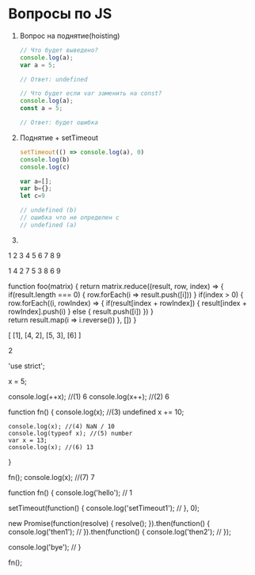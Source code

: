 # Вопросы по JS


1. Вопрос на поднятие(hoisting)
    ```js
    // Что будет выведено?
    console.log(a);
    var a = 5;
    
    // Ответ: undefined
    ```
    ```js
    // Что будет если var заменить на const?
    console.log(a);
    const a = 5;
    
    // Ответ: будет ошибка
    ```

4. Поднятие + setTimeout
    ```js
    setTimeout(() => console.log(a), 0)
    console.log(b)
    console.log(c)
    
    var a=[];
    var b={};
    let c=9
    
    // undefined (b)
    // ошибка что не определен c
    // undefined (a)
    ```


1. 

 1 2 3
 4 5 6
 7 8 9

 1
 4 2
 7 5 3
 8 6
 9
 
function foo(matrix) {
	return matrix.reduce((result, row, index) => {
  	if(result.length === 0) {
    	row.forEach(i => result.push([i]))
    } 
    if(index > 0) {
    	row.forEach((i, rowIndex) => {
      	if(result[index + rowIndex]) {
        	result[index + rowIndex].push(i)
				} else {
        	result.push([i])
			})
    }    
    return result.map(i => i.reverse())
	}, [])
} 

[
[1],
[4, 2], 
[5, 3],
[6]
]

2





'use strict';

x = 5;

console.log(++x); //(1) 6
console.log(x++); //(2) 6

function fn() {
    console.log(x); //(3) undefined
    x += 10;

    console.log(x); //(4) NaN / 10
    console.log(typeof x); //(5) number
    var x = 13;
    console.log(x); //(6) 13
}

fn();
console.log(x); //(7) 7





function fn() {
  console.log('hello'); // 1

  setTimeout(function() {
    console.log('setTimeout1'); //
  }, 0);

  new Promise(function(resolve) {
    resolve();
  }).then(function() {
    console.log('then1'); //
  }).then(function() {
    console.log('then2'); //
  });

  console.log('bye'); //
}

fn();